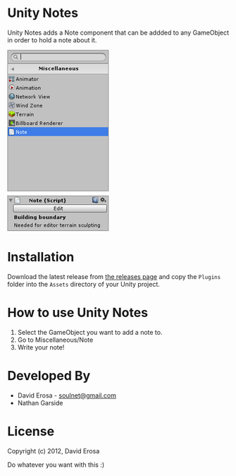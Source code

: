 Unity Notes
===========

Unity Notes adds a Note component that can be addded to any GameObject in order to hold a note about it.

![Unity Notes](https://raw.githubusercontent.com/PixelatedLabs/UnityNotes/master/Preview.png)

Installation
============

Download the latest release from [the releases page](https://github.com/ngarside/UnityNotes/releases) and copy the `Plugins` folder into the `Assets` directory of your Unity project.

How to use Unity Notes
=====================

1. Select the GameObject you want to add a note to.
2. Go to Miscellaneous/Note
3. Write your note!

Developed By
============

* David Erosa - <soulnet@gmail.com>
* Nathan Garside

License
=======

Copyright (c) 2012, David Erosa

Do whatever you want with this :)
